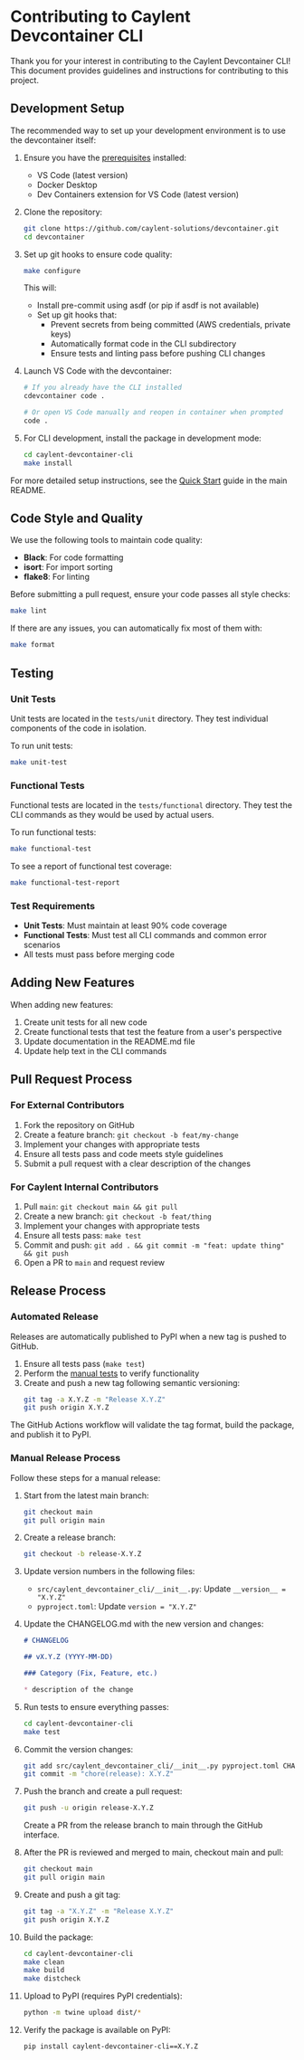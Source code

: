 # Contributing to Caylent Devcontainer CLI

Thank you for your interest in contributing to the Caylent Devcontainer CLI! This document provides guidelines and instructions for contributing to this project.

## Development Setup

The recommended way to set up your development environment is to use the devcontainer itself:

1. Ensure you have the [prerequisites](../README.md#-prerequisites) installed:
   - VS Code (latest version)
   - Docker Desktop
   - Dev Containers extension for VS Code (latest version)

2. Clone the repository:
   ```bash
   git clone https://github.com/caylent-solutions/devcontainer.git
   cd devcontainer
   ```

3. Set up git hooks to ensure code quality:
   ```bash
   make configure
   ```

   This will:
   - Install pre-commit using asdf (or pip if asdf is not available)
   - Set up git hooks that:
     - Prevent secrets from being committed (AWS credentials, private keys)
     - Automatically format code in the CLI subdirectory
     - Ensure tests and linting pass before pushing CLI changes

4. Launch VS Code with the devcontainer:
   ```bash
   # If you already have the CLI installed
   cdevcontainer code .

   # Or open VS Code manually and reopen in container when prompted
   code .
   ```

5. For CLI development, install the package in development mode:
   ```bash
   cd caylent-devcontainer-cli
   make install
   ```

For more detailed setup instructions, see the [Quick Start](../README.md#-quick-start) guide in the main README.

## Code Style and Quality

We use the following tools to maintain code quality:

- **Black**: For code formatting
- **isort**: For import sorting
- **flake8**: For linting

Before submitting a pull request, ensure your code passes all style checks:

```bash
make lint
```

If there are any issues, you can automatically fix most of them with:

```bash
make format
```

## Testing

### Unit Tests

Unit tests are located in the `tests/unit` directory. They test individual components of the code in isolation.

To run unit tests:

```bash
make unit-test
```

### Functional Tests

Functional tests are located in the `tests/functional` directory. They test the CLI commands as they would be used by actual users.

To run functional tests:

```bash
make functional-test
```

To see a report of functional test coverage:

```bash
make functional-test-report
```

### Test Requirements

- **Unit Tests**: Must maintain at least 90% code coverage
- **Functional Tests**: Must test all CLI commands and common error scenarios
- All tests must pass before merging code

## Adding New Features

When adding new features:

1. Create unit tests for all new code
2. Create functional tests that test the feature from a user's perspective
3. Update documentation in the README.md file
4. Update help text in the CLI commands

## Pull Request Process

### For External Contributors

1. Fork the repository on GitHub
2. Create a feature branch: `git checkout -b feat/my-change`
3. Implement your changes with appropriate tests
4. Ensure all tests pass and code meets style guidelines
5. Submit a pull request with a clear description of the changes

### For Caylent Internal Contributors

1. Pull `main`: `git checkout main && git pull`
2. Create a new branch: `git checkout -b feat/thing`
3. Implement your changes with appropriate tests
4. Ensure all tests pass: `make test`
5. Commit and push: `git add . && git commit -m "feat: update thing" && git push`
6. Open a PR to `main` and request review

## Release Process

### Automated Release

Releases are automatically published to PyPI when a new tag is pushed to GitHub.

1. Ensure all tests pass (`make test`)
2. Perform the [manual tests](MANUAL_TESTING.md) to verify functionality
3. Create and push a new tag following semantic versioning:
   ```bash
   git tag -a X.Y.Z -m "Release X.Y.Z"
   git push origin X.Y.Z
   ```

The GitHub Actions workflow will validate the tag format, build the package, and publish it to PyPI.

### Manual Release Process

Follow these steps for a manual release:

1. Start from the latest main branch:
   ```bash
   git checkout main
   git pull origin main
   ```

2. Create a release branch:
   ```bash
   git checkout -b release-X.Y.Z
   ```

3. Update version numbers in the following files:
   - `src/caylent_devcontainer_cli/__init__.py`: Update `__version__ = "X.Y.Z"`
   - `pyproject.toml`: Update `version = "X.Y.Z"`

4. Update the CHANGELOG.md with the new version and changes:
   ```markdown
   # CHANGELOG

   ## vX.Y.Z (YYYY-MM-DD)

   ### Category (Fix, Feature, etc.)

   * description of the change
   ```

5. Run tests to ensure everything passes:
   ```bash
   cd caylent-devcontainer-cli
   make test
   ```

7. Commit the version changes:
   ```bash
   git add src/caylent_devcontainer_cli/__init__.py pyproject.toml CHANGELOG.md
   git commit -m "chore(release): X.Y.Z"
   ```

8. Push the branch and create a pull request:
   ```bash
   git push -u origin release-X.Y.Z
   ```
   
   Create a PR from the release branch to main through the GitHub interface.

9. After the PR is reviewed and merged to main, checkout main and pull:
   ```bash
   git checkout main
   git pull origin main
   ```

10. Create and push a git tag:
    ```bash
    git tag -a "X.Y.Z" -m "Release X.Y.Z"
    git push origin X.Y.Z
    ```

11. Build the package:
    ```bash
    cd caylent-devcontainer-cli
    make clean
    make build
    make distcheck
    ```

12. Upload to PyPI (requires PyPI credentials):
    ```bash
    python -m twine upload dist/*
    ```

13. Verify the package is available on PyPI:
    ```bash
    pip install caylent-devcontainer-cli==X.Y.Z
    ```
